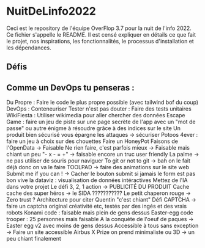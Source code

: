 # NuitDeLinfo2022

Ceci est le repository de l'équipe OverFlop 3.7 pour la nuit de l'info 2022.
Ce fichier s'appelle le README. Il est censé expliquer en détails ce que fait le projet, nos inspirations, les fonctionnalités, le processus d'installation et les dépendances.

## Défis

## Comme un DevOps tu penseras :

Du Propre : Faire le code le plus propre possible (avec tailwind bof du coup)
DevOps : Conteneuriser
Tester n'est pas douter : Faire des tests unitaires
WikiFiesta : Utiliser wikimedia pour aller chercher des données
Escape Game : faire un jeu de piste sur une page secrète de l'app avec un "mot de passe" ou autre énigme à résoudre grâce à des indices sur le site
Un produit bien sécurisé vous épargne les attaques -> sécuriser
Potoos 4ever : faire un jeu à choix sur des chouettes
Faire un HoneyPot
Faisons de l'OpenData -> Faisable
Ne rien faire, c'est parfois mieux -> Faisable mais chiant un peu
"- x - = +" -> faisable encore un truc user friendly
La palme -> ne pas utiliser de souris pour naviguer
To git or not to git -> bah on le fait déjà donc on va le faire
TOOLPAD -> faire des animations sur le site web
Submit me if you can ! -> Cacher le bouton submit si jamais le form est pas bon
vive la dataviz : visualisation de données intéractives
Mettez de l'IA dans votre projet
Le défi 3, 2, 1 action -> PUBLICITÉ DU PRODUIT
Cache cache des super héros -> le SIDA ???????????
Le petit chaperon rouge -> Zero trust ? Architecture pour citer Quentin "c'est chiant"
Défi CAPTCHA -> faire un captcha original créativité etc, testés par des ingés et des vrais robots
Konami code : faisable mais plein de gens dessus
Easter-egg code trooper : 25 personnes mais faisable
A la conquète de l'oeuf de paques -> Easter egg v2 avec moins de gens dessus
Accessible à tous sans exception -> Faire un site accessible
Airbus X Prize on prend
minimaliste ou 3D -> un peu chiant finalement
